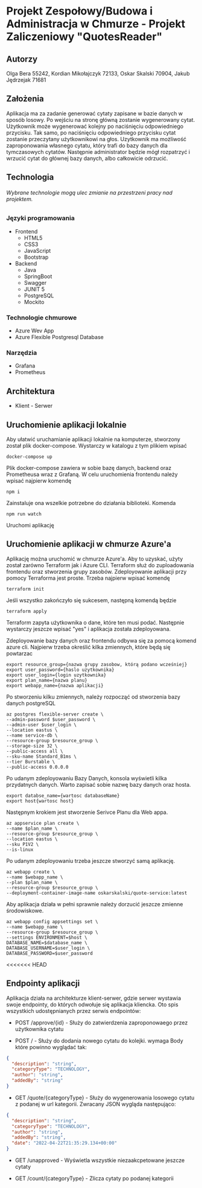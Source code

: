 # Projekt Zespołowy/Budowa i Administracja w Chmurze - Projekt Zaliczeniowy "QuotesReader"

## Autorzy
Olga Bera 55242, Kordian Mikołajczyk 72133, Oskar Skalski 70904, Jakub Jędrzejak 71681

## Założenia
Aplikacja ma za zadanie generować cytaty zapisane w bazie danych w sposób losowy. Po wejściu na stronę główną zostanie wygenerowany cytat. Użytkownik może wygenerować kolejny po naciśnięciu odpowiedniego przycisku. Tak samo, po naciśnięciu odpowiedniego przycisku cytat zostanie przeczytany użytkownikowi na głos.
Uzytkownik ma możliwość zaproponowania własnego cytatu, który trafi do bazy danych dla tymczasowych cytatów. Następnie administrator będzie mógł rozpatrzyć i wrzucić cytat do głównej bazy danych, albo całkowicie odrzucić.

## Technologia


###### Wybrane technologie mogą ulec zmianie na przestrzeni pracy nad projektem.

### Języki programowania

* Frontend
  * HTML5
  * CSS3
  * JavaScript
  * Bootstrap
* Backend
  * Java
  * SpringBoot
  * Swagger
  * JUNIT 5
  * PostgreSQL
  * Mockito

### Technologie chmurowe

 * Azure Wev App
 * Azure Flexible Postgresql Database

### Narzędzia
 * Grafana
 * Prometheus


## Architektura
* Klient - Serwer


## Uruchomienie aplikacji lokalnie
Aby ułatwić uruchamianie aplikacji lokalnie na komputerze, stworzony został plik docker-compose. Wystarczy w katalogu z tym plikiem wpisać
```
docker-compose up
```
Plik docker-compose zawiera w sobie bazę danych, backend oraz Prometheusa wraz z Grafaną. W celu uruchomienia frontendu należy wpisać najpierw komendę
```
npm i
```
Zainstaluje ona wszelkie potrzebne do działania biblioteki. Komenda
```
npm run watch
```
Uruchomi aplikację

## Uruchomienie aplikacji w chmurze Azure'a

Aplikację można uruchomić w chmurze Azure'a. Aby to uzyskać, użyty został zarówno Terraform jak i Azure CLI. Terraform służ do zuploadowania frontendu oraz stworzenia grupy zasobów.
Zdeployowanie aplikacji przy pomocy Terraforma jest proste. Trzeba najpierw wpisać komendę
```
terraform init
```
Jeśli wszystko zakończyło się sukcesem, następną komendą będzie
```
terraform apply
```
Terraform zapyta użytkownika o dane, które ten musi podać. Następnie wystarczy jeszcze wpisać "yes" i aplikacja została zdeployowana.

Zdeployowanie bazy danych oraz frontendu odbywa się za pomocą komend azure cli.
Najpierw trzeba określić kilka zmiennych, które będą się powtarzac
```
export resource_group={nazwa grupy zasobow, którą podano wcześniej}
export user_password={haslo uzytkownika}
export user_login={login uzytkownika}
export plan_name={nazwa planu}
export webapp_name={nazwa aplikacji}
```
Po stworzeniu kilku zmiennych, należy rozpocząć od stworzenia bazy danych postgreSQL
```
az postgres flexible-server create \
--admin-password $user_password \
--admin-user $user_login \
--location eastus \
--name service-db \
--resource-group $resource_group \
--storage-size 32 \
--public-access all \
--sku-name Standard_B1ms \
--tier Burstable \
--public-access 0.0.0.0
```
Po udanym zdeployowaniu Bazy Danych, konsola wyświetli kilka przydatnych danych. Warto zapisać sobie nazwę bazy danych oraz hosta.
```
export databse_name={wartosc databaseName}
export host{wartosc host}
```

Następnym krokiem jest stworzenie Serivce Planu dla Web appa.
```
az appservice plan create \
--name $plan_name \
--resource-group $resource_group \
--location eastus \
--sku P1V2 \
--is-linux
```
Po udanym zdeployowaniu trzeba jeszcze stworzyć samą aplikację.
```
az webapp create \
--name $webapp_name \
--plan $plan_name \
--resource-group $resource_group \
--deployment-container-image-name oskarskalski/quote-service:latest
```
Aby aplikacja działa w pełni sprawnie należy dorzucić jeszcze zmienne środowiskowe.
```
az webapp config appsettings set \
--name $webapp_name \
--resource-group $resource_group \
--settings ENVIRONMENT=$host \
DATABASE_NAME=$database_name \
DATABASE_USERNAME=$user_login \
DATABASE_PASSWORD=$user_password
```
<<<<<<< HEAD

## Endpointy aplikacji
Aplikacja działa na architekturze klient-serwer, gdzie serwer wystawia swoje endpointy, do których odwołuje się aplikacja kliencka. Oto spis wszystkich udostępnianych przez serwis endpointów:

* POST /approve/{id} - Służy do zatwierdzenia zaproponowaego przez użytkownika cytatu

* POST / - Służy do dodania nowego cytatu do kolejki. wymaga Body które powinno wyglądać tak:
```json
{
  "description": "string",
  "categoryType": "TECHNOLOGY",
  "author": "string",
  "addedBy": "string"
}
```
* GET /quote/{categoryType} - Służy do wygenerowania losowego cytatu z podanej w url kategorii. Zwracany JSON wygląda następująco:
```json
{
  "description": "string",
  "categoryType": "TECHNOLOGY",
  "author": "string",
  "addedBy": "string",
  "date": "2022-04-22T21:35:29.134+00:00"
}
```
* GET /unapproved - Wyświetla wszystkie niezaakcpetowane jeszcze cytaty

* GET /count/{categoryType} - Zlicza cytaty po podanej kategorii
